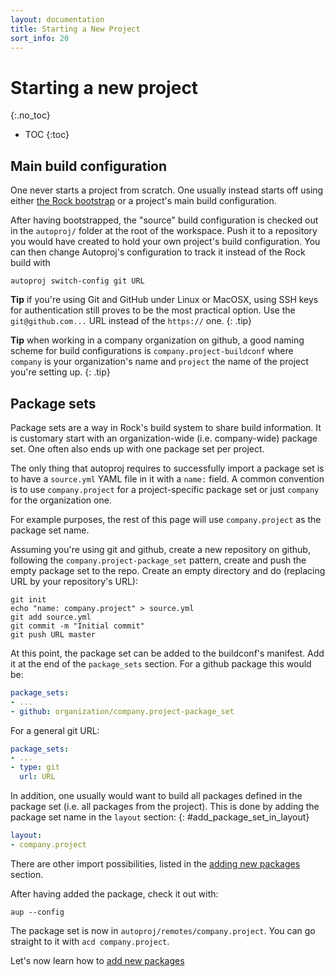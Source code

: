 ```yaml
---
layout: documentation
title: Starting a New Project
sort_info: 20
---
```


# Starting a new project
{:.no_toc}

- TOC
{:toc}


## Main build configuration

One never starts a project from scratch. One usually instead starts off using
either [the Rock bootstrap](../basics/installation.html) or a project's main
build configuration.

After having bootstrapped, the "source" build configuration is checked out in
the `autoproj/` folder at the root of the workspace. Push it to a repository
you would have created to hold your own project's build configuration. You can
then change Autoproj's configuration to track it instead of the Rock build with

~~~
autoproj switch-config git URL
~~~

**Tip** if you're using Git and GitHub under Linux or MacOSX, using SSH keys
for authentication still proves to be the most practical option. Use the
`git@github.com...` URL instead of the `https://` one.
{: .tip}

**Tip** when working in a company organization on github, a good naming scheme
for build configurations is `company.project-buildconf` where `company` is your
organization's name and `project` the name of the project you're setting up.
{: .tip}

## Package sets

Package sets are a way in Rock's build system to share build information. It is
customary start with an organization-wide (i.e.  company-wide) package set.
One often also ends up with one package set per project.

The only thing that autoproj requires to successfully import a package set is
to have a `source.yml` YAML file in it with a `name:` field. A common
convention is to use `company.project` for a project-specific package set or
just `company` for the organization one.

For example purposes, the rest of this page will use `company.project` as the
package set name.

Assuming you're using git and github, create a new repository on github,
following the `company.project-package_set` pattern, create and push the empty
package set to the repo. Create an empty directory and do (replacing URL by
your repository's URL):

~~~
git init
echo "name: company.project" > source.yml
git add source.yml
git commit -m "Initial commit"
git push URL master
~~~

At this point, the package set can be added to the buildconf's manifest. Add it
at the end of the `package_sets` section. For a github package this would be:

~~~yaml
package_sets:
- ...
- github: organization/company.project-package_set
~~~

For a general git URL:

~~~yaml
package_sets:
- ...
- type: git
  url: URL
~~~

In addition, one usually would want to build all packages defined in the package
set (i.e. all packages from the project). This is done by adding the package set
name in the `layout` section:
{: #add_package_set_in_layout}

~~~yaml
layout:
- company.project
~~~

There are other import possibilities, listed in the [adding new
packages](add_packages.html#version_control) section.

After having added the package, check it out with:

~~~
aup --config
~~~

The package set is now in `autoproj/remotes/company.project`.  You can go
straight to it with `acd company.project`.

Let's now learn how to [add new packages](add_packages.html)

